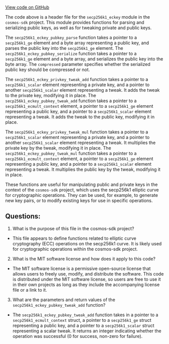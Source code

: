 [View code on GitHub](https://github.com/cosmos/cosmos-sdk.git/crypto/keys/secp256k1/internal/secp256k1/libsecp256k1/src/eckey.h)

The code above is a header file for the `secp256k1_eckey` module in the `cosmos-sdk` project. This module provides functions for parsing and serializing public keys, as well as for tweaking private and public keys.

The `secp256k1_eckey_pubkey_parse` function takes a pointer to a `secp256k1_ge` element and a byte array representing a public key, and parses the public key into the `secp256k1_ge` element. The `secp256k1_eckey_pubkey_serialize` function takes a pointer to a `secp256k1_ge` element and a byte array, and serializes the public key into the byte array. The `compressed` parameter specifies whether the serialized public key should be compressed or not.

The `secp256k1_eckey_privkey_tweak_add` function takes a pointer to a `secp256k1_scalar` element representing a private key, and a pointer to another `secp256k1_scalar` element representing a tweak. It adds the tweak to the private key, modifying it in place. The `secp256k1_eckey_pubkey_tweak_add` function takes a pointer to a `secp256k1_ecmult_context` element, a pointer to a `secp256k1_ge` element representing a public key, and a pointer to a `secp256k1_scalar` element representing a tweak. It adds the tweak to the public key, modifying it in place.

The `secp256k1_eckey_privkey_tweak_mul` function takes a pointer to a `secp256k1_scalar` element representing a private key, and a pointer to another `secp256k1_scalar` element representing a tweak. It multiplies the private key by the tweak, modifying it in place. The `secp256k1_eckey_pubkey_tweak_mul` function takes a pointer to a `secp256k1_ecmult_context` element, a pointer to a `secp256k1_ge` element representing a public key, and a pointer to a `secp256k1_scalar` element representing a tweak. It multiplies the public key by the tweak, modifying it in place.

These functions are useful for manipulating public and private keys in the context of the `cosmos-sdk` project, which uses the secp256k1 elliptic curve for cryptographic operations. They can be used, for example, to generate new key pairs, or to modify existing keys for use in specific operations.
## Questions: 
 1. What is the purpose of this file in the cosmos-sdk project?
- This file appears to define functions related to elliptic curve cryptography (ECC) operations on the secp256k1 curve. It is likely used for cryptographic operations within the cosmos-sdk project.

2. What is the MIT software license and how does it apply to this code?
- The MIT software license is a permissive open-source license that allows users to freely use, modify, and distribute the software. This code is distributed under the MIT software license, so users are free to use it in their own projects as long as they include the accompanying license file or a link to it.

3. What are the parameters and return values of the `secp256k1_eckey_pubkey_tweak_add` function?
- The `secp256k1_eckey_pubkey_tweak_add` function takes in a pointer to a `secp256k1_ecmult_context` struct, a pointer to a `secp256k1_ge` struct representing a public key, and a pointer to a `secp256k1_scalar` struct representing a scalar tweak. It returns an integer indicating whether the operation was successful (0 for success, non-zero for failure).